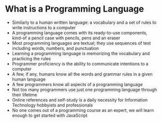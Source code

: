 # What is a Programming Language

* Similarly to a human written language: a vocabulary and a set of rules to write instructions to a computer
* A programming language comes with its ready-to-use components, kind-of a pencil case with pencils, pens and an eraser
* Most programming languages are textual; they use sequences of text including words, numbers, and punctuation
* Learning a programming language is memorizing the vocabulary and practicing the rules 
* Programmer proficiency is the ability to communicate intentions to a computer
* A few, if any, humans know all the words and grammar rules in a given human language
* A few programmers know all aspects of a programming language
* Not too many programmers use just one programming language through their lifetime
* Online references and self-study is a daily necessity for Information Technology hobbyists and professionals
* No one comes out of a programming course as an expert, we will learn enough to get started with JavaScript



